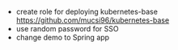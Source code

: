 - create role for deploying kubernetes-base https://github.com/mucsi96/kubernetes-base
- use random password for SSO
- change demo to Spring app